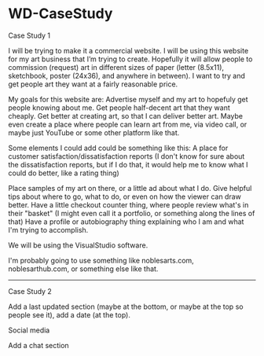 # WD-CaseStudy
Case Study 1

I will be trying to make it a commercial website.
  I will be using this website for my art business that I’m trying to create. Hopefully it will allow people to commission (request) art in different sizes of paper (letter (8.5x11), sketchbook, poster (24x36), and anywhere in between). I want to try and get people art they want at a fairly reasonable price.
  
My goals for this website are:
  Advertise myself and my art to hopefuly get people knowing about me.
  Get people half-decent art that they want cheaply.
  Get better at creating art, so that I can deliver better art.
  Maybe even create a place where people can learn art from me, via video call, or maybe just YouTube or some other platform like that.

Some elements I could add could be something like this:
  A place for customer satisfaction/dissatisfaction reports (I don't know for sure about the dissatisfaction reports, but if I do that, it would help me to know what I could do better, like a rating thing)
  
  Place samples of my art on there, or a little ad about what I do.
  Give helpful tips about where to go, what to do, or even on how the viewer can draw better.
  Have a little checkout counter thing, where people review what's in their "basket" (I might even call it a portfolio, or something along the lines of that)
  Have a profile or autobiography thing explaining who I am and what I'm trying to accomplish.
  
We will be using the VisualStudio software.

I'm probably going to use something like noblesarts.com, noblesarthub.com, or something else like that.

---------------------------------------------------------------------------------------------------------------------------------------------

Case Study 2

Add a last updated section (maybe at the bottom, or maybe at the top so people see it), add a date (at the top).

Social media

Add a chat section

